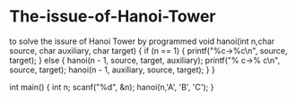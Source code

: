 # The-issue-of-Hanoi-Tower
to solve the issure of Hanoi Tower by programmed
void hanoi(int n,char source, char auxiliary, char target)
{
	if (n == 1)
	{
		printf("%c->%c\n", source, target);
	}
	else
	{
		hanoi(n - 1, source, target, auxiliary);
		printf("% c->% c\n", source, target);
		hanoi(n - 1, auxiliary, source, target);
	}
}

int main()
{
	int n;
	scanf("%d", &n);
	hanoi(n,'A', 'B', 'C');
}
